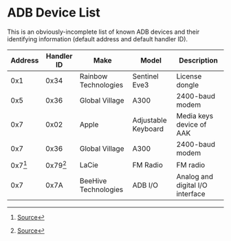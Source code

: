 # ADB Device List

This is an obviously-incomplete list of known ADB devices and their identifying information (default address and default handler ID).

| Address | Handler ID | Make                 | Model               | Description                          |
| ------- | ---------- | -------------------- | ------------------- | ------------------------------------ |
| 0x1     | 0x34       | Rainbow Technologies | Sentinel Eve3       | License dongle                       |
| 0x5     | 0x36       | Global Village       | A300                | 2400-baud modem                      |
| 0x7     | 0x02       | Apple                | Adjustable Keyboard | Media keys device of AAK             |
| 0x7     | 0x36       | Global Village       | A300                | 2400-baud modem                      |
| 0x7[^1] | 0x79[^1]   | LaCie                | FM Radio            | FM radio                             |
| 0x7     | 0x7A       | BeeHive Technologies | ADB I/O             | Analog and digital I/O interface     |

[^1]: [Source](https://vintagegeek.wordpress.com/2021/01/03/lacie-fm-radio-tuner-for-system-7-0-to-os9-macintosh-w-adb-port/#comment-1107)
